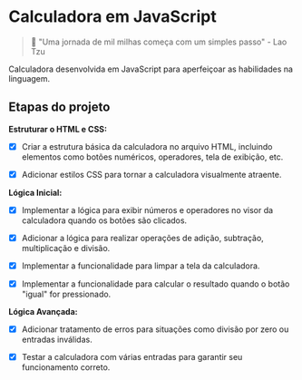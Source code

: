 # Calculadora em JavaScript

> :rocket: "Uma jornada de mil milhas começa com um simples passo" - Lao Tzu

Calculadora desenvolvida em JavaScript para aperfeiçoar as habilidades na linguagem.

## Etapas do projeto

**Estruturar o HTML e CSS:**

- [x] Criar a estrutura básica da calculadora no arquivo HTML, incluindo elementos como botões numéricos, operadores, tela de exibição, etc.

- [x] Adicionar estilos CSS para tornar a calculadora visualmente atraente.

**Lógica Inicial:**

- [x] Implementar a lógica para exibir números e operadores no visor da calculadora quando os botões são clicados.

- [x] Adicionar a lógica para realizar operações de adição, subtração, multiplicação e divisão.

- [x] Implementar a funcionalidade para limpar a tela da calculadora.

- [x] Implementar a funcionalidade para calcular o resultado quando o botão "igual" for pressionado.

**Lógica Avançada:**

- [x] Adicionar tratamento de erros para situações como divisão por zero ou entradas inválidas.

- [x] Testar a calculadora com várias entradas para garantir seu funcionamento correto.
